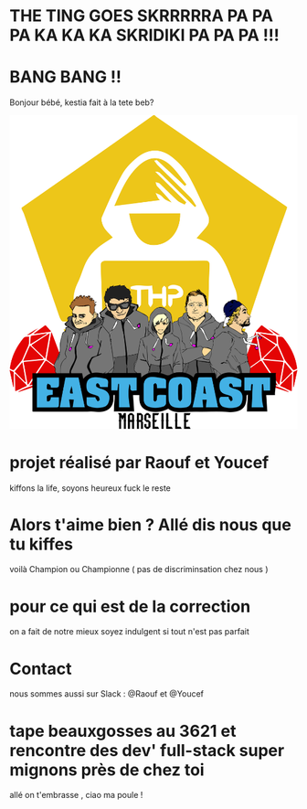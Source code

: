 # THE TING GOES SKRRRRRA PA PA PA KA KA KA SKRIDIKI PA PA PA !!!

# BANG BANG !!
Bonjour bébé, kestia fait à la tete beb?

![alt tag](2.png)

# projet réalisé par Raouf et Youcef 
kiffons la life, soyons heureux fuck le reste




# Alors t'aime bien ? Allé dis nous que tu kiffes 

voilà Champion ou Championne ( pas de discriminsation chez nous )


# pour ce qui est de la correction
on a fait de notre mieux soyez indulgent si tout n'est pas parfait 

# Contact
nous sommes aussi sur Slack : @Raouf et @Youcef 

# tape beauxgosses au 3621 et rencontre des dev' full-stack super mignons près de chez toi


allé on t'embrasse , ciao ma poule !
